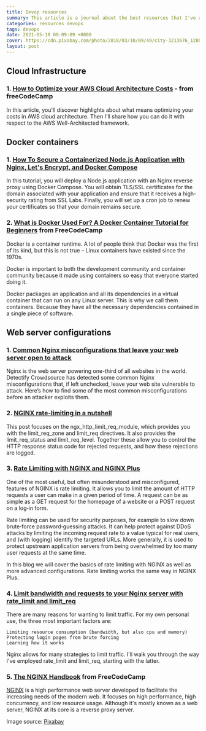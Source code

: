 ```yaml
---
title: Devop resources
summary: This article is a journal about the best resources that I've read about devops. I update constantly the list, so stay ahead and follow me.
categories: resources devops
tags: devops
date: 2021-05-10 09:09:09 +0000
cover: https://cdn.pixabay.com/photo/2018/03/10/09/49/city-3213676_1280.jpg
layout: post
---
```


## Cloud Infrastructure

### 1. [How to Optimize your AWS Cloud Architecture Costs](https://www.freecodecamp.org/news/cost-optimization-in-aws/) - from freeCodeCamp

In this article, you'll discover highlights about what means optimizing your costs in AWS cloud architecture. Then I'll share how you can do it with respect to the AWS Well-Architected framework.

## Docker containers

### 1. [How To Secure a Containerized Node.js Application with Nginx, Let's Encrypt, and Docker Compose](https://www.digitalocean.com/community/tutorials/how-to-secure-a-containerized-node-js-application-with-nginx-let-s-encrypt-and-docker-compose)

In this tutorial, you will deploy a Node.js application with an Nginx reverse proxy using Docker Compose. You will obtain TLS/SSL certificates for the domain associated with your application and ensure that it receives a high-security rating from SSL Labs. Finally, you will set up a cron job to renew your certificates so that your domain remains secure.

### 2. [What is Docker Used For? A Docker Container Tutorial for Beginners](https://www.freecodecamp.org/news/what-is-docker-used-for-a-docker-container-tutorial-for-beginners/) from FreeCodeCamp

Docker is a container runtime. A lot of people think that Docker was the first of its kind, but this is not true – Linux containers have existed since the 1970s.

Docker is important to both the development community and container community because it made using containers so easy that everyone started doing it.

Docker packages an application and all its dependencies in a virtual container that can run on any Linux server. This is why we call them containers. Because they have all the necessary dependencies contained in a single piece of software.


## Web server configurations

### 1. [Common Nginx misconfigurations that leave your web server open to attack](https://blog.detectify.com/2020/11/10/common-nginx-misconfigurations/)

Nginx is the web server powering one-third of all websites in the world. Detectify Crowdsource has detected some common Nginx misconfigurations that, if left unchecked, leave your web site vulnerable to attack. Here’s how to find some of the most common misconfigurations before an attacker exploits them.

### 2. [NGINX rate-limiting in a nutshell](https://www.freecodecamp.org/news/nginx-rate-limiting-in-a-nutshell-128fe9e0126c/)

This post focuses on the ngx_http_limit_req_module, which provides you with the limit_req_zone and limit_req directives. It also provides the limit_req_status and limit_req_level. Together these allow you to control the HTTP response status code for rejected requests, and how these rejections are logged.


### 3. [Rate Limiting with NGINX and NGINX Plus](https://www.nginx.com/blog/rate-limiting-nginx)

One of the most useful, but often misunderstood and misconfigured, features of NGINX is rate limiting. It allows you to limit the amount of HTTP requests a user can make in a given period of time. A request can be as simple as a GET request for the homepage of a website or a POST request on a log‑in form.

Rate limiting can be used for security purposes, for example to slow down brute‑force password‑guessing attacks. It can help protect against DDoS attacks by limiting the incoming request rate to a value typical for real users, and (with logging) identify the targeted URLs. More generally, it is used to protect upstream application servers from being overwhelmed by too many user requests at the same time.

In this blog we will cover the basics of rate limiting with NGINX as well as more advanced configurations. Rate limiting works the same way in NGINX Plus. 

### 4. [Limit bandwidth and requests to your Nginx server with rate_limit and limit_req](https://theawesomegarage.com/blog/limit-bandwidth-and-requests-to-your-nginx-server-with-rate_limit-and-limit_req)

There are many reasons for wanting to limit traffic. For my own personal use, the three most important factors are:

    Limiting resource consumption (bandwidth, but also cpu and memory)
    Protecting login pages from brute forcing
    Learning how it works

Nginx allows for many strategies to limit traffic. I'll walk you through the way I've employed rate_limit and limit_req, starting with the latter.

### 5. [The NGINX Handbook](https://www.freecodecamp.org/news/the-nginx-handbook/) from FreeCodeCamp

[NGINX](https://nginx.org/) is a high performance web server developed to facilitate the increasing needs of the modern web. It focuses on high performance, high concurrency, and low resource usage. Although it's mostly known as a web server, NGINX at its core is a reverse proxy server.

Image source: [Pixabay](https://cdn.pixabay.com/photo/2018/03/10/09/49/city-3213676_1280.jpg)